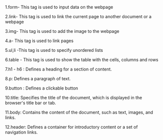 1.form- This tag is used to input data on the webpage

2.link- This tag is used to link the current page to another document or a webpage

3.img- This tag is used to add the image to the webpage

4.a- This tag is used to link pages

5.ul,li -This tag is used to specify unordered lists

6.table - This tag is used to show the table with the cells, columns and rows

7.h1 - h6 : Defines a heading for a section of content.

8.p: Defines a paragraph of text.

9.button : Defines a clickable button

10.title: Specifies the title of the document, which is displayed in the browser's title bar or tab.

11.body: Contains the content of the document, such as text, images, and links.

12.header: Defines a container for introductory content or a set of navigation links.
